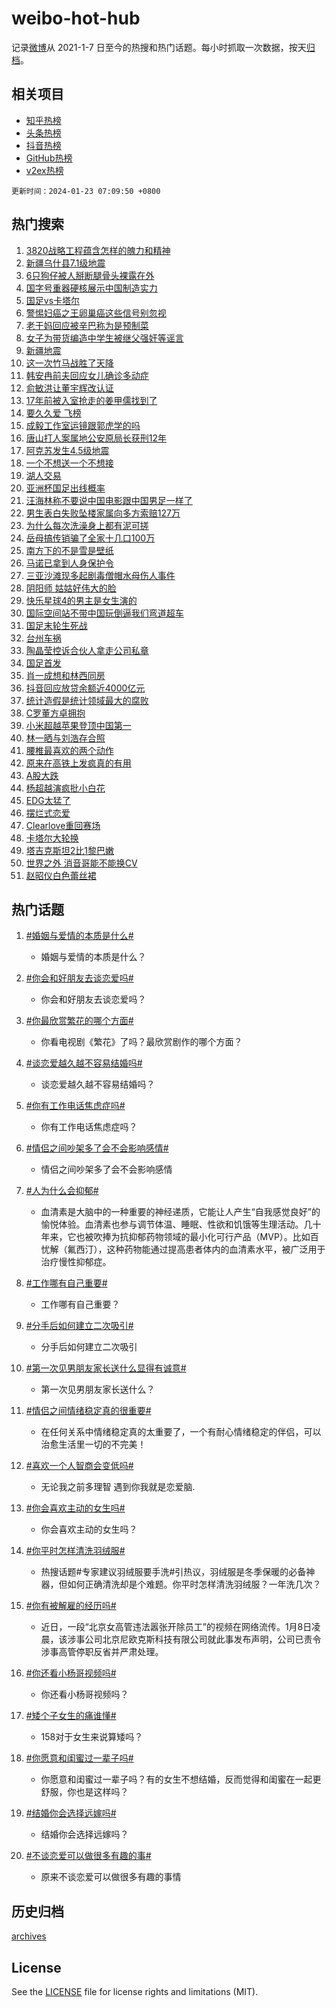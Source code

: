 # weibo-hot-hub

记录[微博](https://www.weibo.com)从 2021-1-7 日至今的热搜和热门话题。每小时抓取一次数据，按天[归档](archives)。

## 相关项目

- [知乎热榜](https://github.com/lonnyzhang423/zhihu-hot-hub)
- [头条热榜](https://github.com/lonnyzhang423/toutiao-hot-hub)
- [抖音热榜](https://github.com/lonnyzhang423/douyin-hot-hub)
- [GitHub热榜](https://github.com/lonnyzhang423/github-hot-hub)
- [v2ex热榜](https://github.com/lonnyzhang423/v2ex-hot-hub)


`更新时间：2024-01-23 07:09:50 +0800`

## 热门搜索

1. [3820战略工程蕴含怎样的魄力和精神](https://m.weibo.cn/search?containerid=100103type%3D1%26t%3D10%26q%3D%233820%E6%88%98%E7%95%A5%E5%B7%A5%E7%A8%8B%E8%95%B4%E5%90%AB%E6%80%8E%E6%A0%B7%E7%9A%84%E9%AD%84%E5%8A%9B%E5%92%8C%E7%B2%BE%E7%A5%9E%23&stream_entry_id=51&isnewpage=1&extparam=seat%3D1%26pos%3D0%26filter_type%3Drealtimehot%26dgr%3D0%26stream_entry_id%3D51%26q%3D%25233820%25E6%2588%2598%25E7%2595%25A5%25E5%25B7%25A5%25E7%25A8%258B%25E8%2595%25B4%25E5%2590%25AB%25E6%2580%258E%25E6%25A0%25B7%25E7%259A%2584%25E9%25AD%2584%25E5%258A%259B%25E5%2592%258C%25E7%25B2%25BE%25E7%25A5%259E%2523%26cate%3D10103%26c_type%3D51%26display_time%3D1705964989%26pre_seqid%3D17059649895720213888)
1. [新疆乌什县7.1级地震](https://m.weibo.cn/search?containerid=100103type%3D1%26t%3D10%26q%3D%23%E6%96%B0%E7%96%86%E4%B9%8C%E4%BB%80%E5%8E%BF7.1%E7%BA%A7%E5%9C%B0%E9%9C%87%23&stream_entry_id=31&isnewpage=1&extparam=seat%3D1%26c_type%3D31%26cate%3D5001%26lcate%3D5001%26pos%3D0%26filter_type%3Drealtimehot%26dgr%3D0%26q%3D%2523%25E6%2596%25B0%25E7%2596%2586%25E4%25B9%258C%25E4%25BB%2580%25E5%258E%25BF7.1%25E7%25BA%25A7%25E5%259C%25B0%25E9%259C%2587%2523%26band_rank%3D1%26realpos%3D1%26stream_entry_id%3D31%26flag%3D2%26display_time%3D1705964989%26pre_seqid%3D17059649895720213888)
1. [6只狗仔被人掰断腿骨头裸露在外](https://m.weibo.cn/search?containerid=100103type%3D1%26t%3D10%26q%3D%236%E5%8F%AA%E7%8B%97%E4%BB%94%E8%A2%AB%E4%BA%BA%E6%8E%B0%E6%96%AD%E8%85%BF%E9%AA%A8%E5%A4%B4%E8%A3%B8%E9%9C%B2%E5%9C%A8%E5%A4%96%23&stream_entry_id=31&isnewpage=1&extparam=seat%3D1%26c_type%3D31%26cate%3D5001%26lcate%3D5001%26pos%3D1%26filter_type%3Drealtimehot%26dgr%3D0%26q%3D%25236%25E5%258F%25AA%25E7%258B%2597%25E4%25BB%2594%25E8%25A2%25AB%25E4%25BA%25BA%25E6%258E%25B0%25E6%2596%25AD%25E8%2585%25BF%25E9%25AA%25A8%25E5%25A4%25B4%25E8%25A3%25B8%25E9%259C%25B2%25E5%259C%25A8%25E5%25A4%2596%2523%26band_rank%3D2%26realpos%3D2%26stream_entry_id%3D31%26flag%3D2%26display_time%3D1705964989%26pre_seqid%3D17059649895720213888)
1. [国字号重器硬核展示中国制造实力](https://m.weibo.cn/search?containerid=100103type%3D1%26t%3D10%26q%3D%23%E5%9B%BD%E5%AD%97%E5%8F%B7%E9%87%8D%E5%99%A8%E7%A1%AC%E6%A0%B8%E5%B1%95%E7%A4%BA%E4%B8%AD%E5%9B%BD%E5%88%B6%E9%80%A0%E5%AE%9E%E5%8A%9B%23&stream_entry_id=31&isnewpage=1&extparam=seat%3D1%26c_type%3D31%26cate%3D5001%26lcate%3D5001%26pos%3D2%26filter_type%3Drealtimehot%26dgr%3D0%26q%3D%2523%25E5%259B%25BD%25E5%25AD%2597%25E5%258F%25B7%25E9%2587%258D%25E5%2599%25A8%25E7%25A1%25AC%25E6%25A0%25B8%25E5%25B1%2595%25E7%25A4%25BA%25E4%25B8%25AD%25E5%259B%25BD%25E5%2588%25B6%25E9%2580%25A0%25E5%25AE%259E%25E5%258A%259B%2523%26band_rank%3D3%26realpos%3D3%26stream_entry_id%3D31%26flag%3D0%26display_time%3D1705964989%26pre_seqid%3D17059649895720213888)
1. [国足vs卡塔尔](https://m.weibo.cn/search?containerid=100103type%3D1%26t%3D10%26q%3D%23%E5%9B%BD%E8%B6%B3vs%E5%8D%A1%E5%A1%94%E5%B0%94%23&stream_entry_id=31&isnewpage=1&extparam=seat%3D1%26c_type%3D31%26cate%3D5001%26lcate%3D5001%26pos%3D3%26filter_type%3Drealtimehot%26dgr%3D0%26q%3D%2523%25E5%259B%25BD%25E8%25B6%25B3vs%25E5%258D%25A1%25E5%25A1%2594%25E5%25B0%2594%2523%26band_rank%3D4%26realpos%3D4%26stream_entry_id%3D31%26flag%3D2%26display_time%3D1705964989%26pre_seqid%3D17059649895720213888)
1. [警惕妇癌之王卵巢癌这些信号别忽视](https://m.weibo.cn/search?containerid=100103type%3D1%26t%3D10%26q%3D%23%E8%AD%A6%E6%83%95%E5%A6%87%E7%99%8C%E4%B9%8B%E7%8E%8B%E5%8D%B5%E5%B7%A2%E7%99%8C%E8%BF%99%E4%BA%9B%E4%BF%A1%E5%8F%B7%E5%88%AB%E5%BF%BD%E8%A7%86%23&stream_entry_id=31&isnewpage=1&extparam=seat%3D1%26c_type%3D31%26cate%3D5001%26lcate%3D5001%26pos%3D4%26filter_type%3Drealtimehot%26dgr%3D0%26q%3D%2523%25E8%25AD%25A6%25E6%2583%2595%25E5%25A6%2587%25E7%2599%258C%25E4%25B9%258B%25E7%258E%258B%25E5%258D%25B5%25E5%25B7%25A2%25E7%2599%258C%25E8%25BF%2599%25E4%25BA%259B%25E4%25BF%25A1%25E5%258F%25B7%25E5%2588%25AB%25E5%25BF%25BD%25E8%25A7%2586%2523%26band_rank%3D5%26realpos%3D5%26stream_entry_id%3D31%26flag%3D2%26display_time%3D1705964989%26pre_seqid%3D17059649895720213888)
1. [老干妈回应被辛巴称为是预制菜](https://m.weibo.cn/search?containerid=100103type%3D1%26t%3D10%26q%3D%23%E8%80%81%E5%B9%B2%E5%A6%88%E5%9B%9E%E5%BA%94%E8%A2%AB%E8%BE%9B%E5%B7%B4%E7%A7%B0%E4%B8%BA%E6%98%AF%E9%A2%84%E5%88%B6%E8%8F%9C%23&stream_entry_id=31&isnewpage=1&extparam=seat%3D1%26c_type%3D31%26cate%3D5001%26lcate%3D5001%26pos%3D5%26filter_type%3Drealtimehot%26dgr%3D0%26q%3D%2523%25E8%2580%2581%25E5%25B9%25B2%25E5%25A6%2588%25E5%259B%259E%25E5%25BA%2594%25E8%25A2%25AB%25E8%25BE%259B%25E5%25B7%25B4%25E7%25A7%25B0%25E4%25B8%25BA%25E6%2598%25AF%25E9%25A2%2584%25E5%2588%25B6%25E8%258F%259C%2523%26band_rank%3D6%26realpos%3D6%26stream_entry_id%3D31%26flag%3D2%26display_time%3D1705964989%26pre_seqid%3D17059649895720213888)
1. [女子为带货编造中学生被继父强奸等谣言](https://m.weibo.cn/search?containerid=100103type%3D1%26t%3D10%26q%3D%23%E5%A5%B3%E5%AD%90%E4%B8%BA%E5%B8%A6%E8%B4%A7%E7%BC%96%E9%80%A0%E4%B8%AD%E5%AD%A6%E7%94%9F%E8%A2%AB%E7%BB%A7%E7%88%B6%E5%BC%BA%E5%A5%B8%E7%AD%89%E8%B0%A3%E8%A8%80%23&stream_entry_id=31&isnewpage=1&extparam=seat%3D1%26c_type%3D31%26cate%3D5001%26lcate%3D5001%26pos%3D6%26filter_type%3Drealtimehot%26dgr%3D0%26q%3D%2523%25E5%25A5%25B3%25E5%25AD%2590%25E4%25B8%25BA%25E5%25B8%25A6%25E8%25B4%25A7%25E7%25BC%2596%25E9%2580%25A0%25E4%25B8%25AD%25E5%25AD%25A6%25E7%2594%259F%25E8%25A2%25AB%25E7%25BB%25A7%25E7%2588%25B6%25E5%25BC%25BA%25E5%25A5%25B8%25E7%25AD%2589%25E8%25B0%25A3%25E8%25A8%2580%2523%26band_rank%3D7%26realpos%3D7%26stream_entry_id%3D31%26flag%3D2%26display_time%3D1705964989%26pre_seqid%3D17059649895720213888)
1. [新疆地震](https://m.weibo.cn/search?containerid=100103type%3D1%26t%3D10%26q%3D%E6%96%B0%E7%96%86%E5%9C%B0%E9%9C%87&stream_entry_id=31&isnewpage=1&extparam=seat%3D1%26c_type%3D31%26cate%3D5001%26lcate%3D5001%26pos%3D7%26filter_type%3Drealtimehot%26dgr%3D0%26q%3D%25E6%2596%25B0%25E7%2596%2586%25E5%259C%25B0%25E9%259C%2587%26band_rank%3D8%26realpos%3D8%26stream_entry_id%3D31%26flag%3D16%26display_time%3D1705964989%26pre_seqid%3D17059649895720213888)
1. [这一次竹马战胜了天降](https://m.weibo.cn/search?containerid=100103type%3D1%26t%3D10%26q%3D%23%E8%BF%99%E4%B8%80%E6%AC%A1%E7%AB%B9%E9%A9%AC%E6%88%98%E8%83%9C%E4%BA%86%E5%A4%A9%E9%99%8D%23&stream_entry_id=31&isnewpage=1&extparam=seat%3D1%26c_type%3D31%26cate%3D5001%26lcate%3D5001%26pos%3D8%26filter_type%3Drealtimehot%26dgr%3D0%26q%3D%2523%25E8%25BF%2599%25E4%25B8%2580%25E6%25AC%25A1%25E7%25AB%25B9%25E9%25A9%25AC%25E6%2588%2598%25E8%2583%259C%25E4%25BA%2586%25E5%25A4%25A9%25E9%2599%258D%2523%26band_rank%3D9%26realpos%3D9%26stream_entry_id%3D31%26flag%3D2%26display_time%3D1705964989%26pre_seqid%3D17059649895720213888)
1. [韩安冉前夫回应女儿确诊多动症](https://m.weibo.cn/search?containerid=100103type%3D1%26t%3D10%26q%3D%23%E9%9F%A9%E5%AE%89%E5%86%89%E5%89%8D%E5%A4%AB%E5%9B%9E%E5%BA%94%E5%A5%B3%E5%84%BF%E7%A1%AE%E8%AF%8A%E5%A4%9A%E5%8A%A8%E7%97%87%23&stream_entry_id=31&isnewpage=1&extparam=seat%3D1%26c_type%3D31%26cate%3D5001%26lcate%3D5001%26pos%3D9%26filter_type%3Drealtimehot%26dgr%3D0%26q%3D%2523%25E9%259F%25A9%25E5%25AE%2589%25E5%2586%2589%25E5%2589%258D%25E5%25A4%25AB%25E5%259B%259E%25E5%25BA%2594%25E5%25A5%25B3%25E5%2584%25BF%25E7%25A1%25AE%25E8%25AF%258A%25E5%25A4%259A%25E5%258A%25A8%25E7%2597%2587%2523%26band_rank%3D10%26realpos%3D10%26stream_entry_id%3D31%26flag%3D0%26display_time%3D1705964989%26pre_seqid%3D17059649895720213888)
1. [俞敏洪让董宇辉改认证](https://m.weibo.cn/search?containerid=100103type%3D1%26t%3D10%26q%3D%23%E4%BF%9E%E6%95%8F%E6%B4%AA%E8%AE%A9%E8%91%A3%E5%AE%87%E8%BE%89%E6%94%B9%E8%AE%A4%E8%AF%81%23&stream_entry_id=31&isnewpage=1&extparam=seat%3D1%26c_type%3D31%26cate%3D5001%26lcate%3D5001%26pos%3D10%26filter_type%3Drealtimehot%26dgr%3D0%26q%3D%2523%25E4%25BF%259E%25E6%2595%258F%25E6%25B4%25AA%25E8%25AE%25A9%25E8%2591%25A3%25E5%25AE%2587%25E8%25BE%2589%25E6%2594%25B9%25E8%25AE%25A4%25E8%25AF%2581%2523%26band_rank%3D11%26realpos%3D11%26stream_entry_id%3D31%26flag%3D2%26display_time%3D1705964989%26pre_seqid%3D17059649895720213888)
1. [17年前被入室抢走的姜甲儒找到了](https://m.weibo.cn/search?containerid=100103type%3D1%26t%3D10%26q%3D%2317%E5%B9%B4%E5%89%8D%E8%A2%AB%E5%85%A5%E5%AE%A4%E6%8A%A2%E8%B5%B0%E7%9A%84%E5%A7%9C%E7%94%B2%E5%84%92%E6%89%BE%E5%88%B0%E4%BA%86%23&stream_entry_id=31&isnewpage=1&extparam=seat%3D1%26c_type%3D31%26cate%3D5001%26lcate%3D5001%26pos%3D11%26filter_type%3Drealtimehot%26dgr%3D0%26q%3D%252317%25E5%25B9%25B4%25E5%2589%258D%25E8%25A2%25AB%25E5%2585%25A5%25E5%25AE%25A4%25E6%258A%25A2%25E8%25B5%25B0%25E7%259A%2584%25E5%25A7%259C%25E7%2594%25B2%25E5%2584%2592%25E6%2589%25BE%25E5%2588%25B0%25E4%25BA%2586%2523%26band_rank%3D12%26realpos%3D12%26stream_entry_id%3D31%26flag%3D2%26display_time%3D1705964989%26pre_seqid%3D17059649895720213888)
1. [要久久爱 飞榜](https://m.weibo.cn/search?containerid=100103type%3D1%26t%3D10%26q%3D%E8%A6%81%E4%B9%85%E4%B9%85%E7%88%B1+%E9%A3%9E%E6%A6%9C&stream_entry_id=31&isnewpage=1&extparam=seat%3D1%26c_type%3D31%26cate%3D5001%26lcate%3D5001%26pos%3D12%26filter_type%3Drealtimehot%26dgr%3D0%26q%3D%25E8%25A6%2581%25E4%25B9%2585%25E4%25B9%2585%25E7%2588%25B1%2520%25E9%25A3%259E%25E6%25A6%259C%26band_rank%3D13%26realpos%3D13%26stream_entry_id%3D31%26flag%3D0%26display_time%3D1705964989%26pre_seqid%3D17059649895720213888)
1. [成毅工作室运镜跟郭虎学的吗](https://m.weibo.cn/search?containerid=100103type%3D1%26t%3D10%26q%3D%23%E6%88%90%E6%AF%85%E5%B7%A5%E4%BD%9C%E5%AE%A4%E8%BF%90%E9%95%9C%E8%B7%9F%E9%83%AD%E8%99%8E%E5%AD%A6%E7%9A%84%E5%90%97%23&stream_entry_id=31&isnewpage=1&extparam=seat%3D1%26c_type%3D31%26cate%3D5001%26lcate%3D5001%26pos%3D13%26filter_type%3Drealtimehot%26dgr%3D0%26q%3D%2523%25E6%2588%2590%25E6%25AF%2585%25E5%25B7%25A5%25E4%25BD%259C%25E5%25AE%25A4%25E8%25BF%2590%25E9%2595%259C%25E8%25B7%259F%25E9%2583%25AD%25E8%2599%258E%25E5%25AD%25A6%25E7%259A%2584%25E5%2590%2597%2523%26band_rank%3D14%26realpos%3D14%26stream_entry_id%3D31%26flag%3D1%26display_time%3D1705964989%26pre_seqid%3D17059649895720213888)
1. [唐山打人案属地公安原局长获刑12年](https://m.weibo.cn/search?containerid=100103type%3D1%26t%3D10%26q%3D%23%E5%94%90%E5%B1%B1%E6%89%93%E4%BA%BA%E6%A1%88%E5%B1%9E%E5%9C%B0%E5%85%AC%E5%AE%89%E5%8E%9F%E5%B1%80%E9%95%BF%E8%8E%B7%E5%88%9112%E5%B9%B4%23&stream_entry_id=31&isnewpage=1&extparam=seat%3D1%26c_type%3D31%26cate%3D5001%26lcate%3D5001%26pos%3D14%26filter_type%3Drealtimehot%26dgr%3D0%26q%3D%2523%25E5%2594%2590%25E5%25B1%25B1%25E6%2589%2593%25E4%25BA%25BA%25E6%25A1%2588%25E5%25B1%259E%25E5%259C%25B0%25E5%2585%25AC%25E5%25AE%2589%25E5%258E%259F%25E5%25B1%2580%25E9%2595%25BF%25E8%258E%25B7%25E5%2588%259112%25E5%25B9%25B4%2523%26band_rank%3D15%26realpos%3D15%26stream_entry_id%3D31%26flag%3D0%26display_time%3D1705964989%26pre_seqid%3D17059649895720213888)
1. [阿克苏发生4.5级地震](https://m.weibo.cn/search?containerid=100103type%3D1%26t%3D10%26q%3D%E9%98%BF%E5%85%8B%E8%8B%8F%E5%8F%91%E7%94%9F4.5%E7%BA%A7%E5%9C%B0%E9%9C%87&stream_entry_id=31&isnewpage=1&extparam=seat%3D1%26c_type%3D31%26cate%3D5001%26lcate%3D5001%26pos%3D15%26filter_type%3Drealtimehot%26dgr%3D0%26q%3D%25E9%2598%25BF%25E5%2585%258B%25E8%258B%258F%25E5%258F%2591%25E7%2594%259F4.5%25E7%25BA%25A7%25E5%259C%25B0%25E9%259C%2587%26band_rank%3D16%26realpos%3D16%26stream_entry_id%3D31%26flag%3D0%26display_time%3D1705964989%26pre_seqid%3D17059649895720213888)
1. [一个不想送一个不想接](https://m.weibo.cn/search?containerid=100103type%3D1%26t%3D10%26q%3D%23%E4%B8%80%E4%B8%AA%E4%B8%8D%E6%83%B3%E9%80%81%E4%B8%80%E4%B8%AA%E4%B8%8D%E6%83%B3%E6%8E%A5%23&stream_entry_id=31&isnewpage=1&extparam=seat%3D1%26c_type%3D31%26cate%3D5001%26lcate%3D5001%26pos%3D16%26filter_type%3Drealtimehot%26dgr%3D0%26q%3D%2523%25E4%25B8%2580%25E4%25B8%25AA%25E4%25B8%258D%25E6%2583%25B3%25E9%2580%2581%25E4%25B8%2580%25E4%25B8%25AA%25E4%25B8%258D%25E6%2583%25B3%25E6%258E%25A5%2523%26band_rank%3D17%26realpos%3D17%26stream_entry_id%3D31%26flag%3D0%26display_time%3D1705964989%26pre_seqid%3D17059649895720213888)
1. [湖人交易](https://m.weibo.cn/search?containerid=100103type%3D1%26t%3D10%26q%3D%E6%B9%96%E4%BA%BA%E4%BA%A4%E6%98%93&stream_entry_id=31&isnewpage=1&extparam=seat%3D1%26c_type%3D31%26cate%3D5001%26lcate%3D5001%26pos%3D17%26filter_type%3Drealtimehot%26dgr%3D0%26q%3D%25E6%25B9%2596%25E4%25BA%25BA%25E4%25BA%25A4%25E6%2598%2593%26band_rank%3D18%26realpos%3D18%26stream_entry_id%3D31%26flag%3D0%26display_time%3D1705964989%26pre_seqid%3D17059649895720213888)
1. [亚洲杯国足出线概率](https://m.weibo.cn/search?containerid=100103type%3D1%26t%3D10%26q%3D%23%E4%BA%9A%E6%B4%B2%E6%9D%AF%E5%9B%BD%E8%B6%B3%E5%87%BA%E7%BA%BF%E6%A6%82%E7%8E%87%23&stream_entry_id=31&isnewpage=1&extparam=seat%3D1%26c_type%3D31%26cate%3D5001%26lcate%3D5001%26pos%3D18%26filter_type%3Drealtimehot%26dgr%3D0%26q%3D%2523%25E4%25BA%259A%25E6%25B4%25B2%25E6%259D%25AF%25E5%259B%25BD%25E8%25B6%25B3%25E5%2587%25BA%25E7%25BA%25BF%25E6%25A6%2582%25E7%258E%2587%2523%26band_rank%3D19%26realpos%3D19%26stream_entry_id%3D31%26flag%3D0%26display_time%3D1705964989%26pre_seqid%3D17059649895720213888)
1. [汪海林称不要说中国电影跟中国男足一样了](https://m.weibo.cn/search?containerid=100103type%3D1%26t%3D10%26q%3D%23%E6%B1%AA%E6%B5%B7%E6%9E%97%E7%A7%B0%E4%B8%8D%E8%A6%81%E8%AF%B4%E4%B8%AD%E5%9B%BD%E7%94%B5%E5%BD%B1%E8%B7%9F%E4%B8%AD%E5%9B%BD%E7%94%B7%E8%B6%B3%E4%B8%80%E6%A0%B7%E4%BA%86%23&stream_entry_id=31&isnewpage=1&extparam=seat%3D1%26c_type%3D31%26cate%3D5001%26lcate%3D5001%26pos%3D19%26filter_type%3Drealtimehot%26dgr%3D0%26q%3D%2523%25E6%25B1%25AA%25E6%25B5%25B7%25E6%259E%2597%25E7%25A7%25B0%25E4%25B8%258D%25E8%25A6%2581%25E8%25AF%25B4%25E4%25B8%25AD%25E5%259B%25BD%25E7%2594%25B5%25E5%25BD%25B1%25E8%25B7%259F%25E4%25B8%25AD%25E5%259B%25BD%25E7%2594%25B7%25E8%25B6%25B3%25E4%25B8%2580%25E6%25A0%25B7%25E4%25BA%2586%2523%26band_rank%3D20%26realpos%3D20%26stream_entry_id%3D31%26flag%3D0%26display_time%3D1705964989%26pre_seqid%3D17059649895720213888)
1. [男生表白失败坠楼家属向多方索赔127万](https://m.weibo.cn/search?containerid=100103type%3D1%26t%3D10%26q%3D%23%E7%94%B7%E7%94%9F%E8%A1%A8%E7%99%BD%E5%A4%B1%E8%B4%A5%E5%9D%A0%E6%A5%BC%E5%AE%B6%E5%B1%9E%E5%90%91%E5%A4%9A%E6%96%B9%E7%B4%A2%E8%B5%94127%E4%B8%87%23&stream_entry_id=31&isnewpage=1&extparam=seat%3D1%26c_type%3D31%26cate%3D5001%26lcate%3D5001%26pos%3D20%26filter_type%3Drealtimehot%26dgr%3D0%26q%3D%2523%25E7%2594%25B7%25E7%2594%259F%25E8%25A1%25A8%25E7%2599%25BD%25E5%25A4%25B1%25E8%25B4%25A5%25E5%259D%25A0%25E6%25A5%25BC%25E5%25AE%25B6%25E5%25B1%259E%25E5%2590%2591%25E5%25A4%259A%25E6%2596%25B9%25E7%25B4%25A2%25E8%25B5%2594127%25E4%25B8%2587%2523%26band_rank%3D21%26realpos%3D21%26stream_entry_id%3D31%26flag%3D2%26display_time%3D1705964989%26pre_seqid%3D17059649895720213888)
1. [为什么每次洗澡身上都有泥可搓](https://m.weibo.cn/search?containerid=100103type%3D1%26t%3D10%26q%3D%23%E4%B8%BA%E4%BB%80%E4%B9%88%E6%AF%8F%E6%AC%A1%E6%B4%97%E6%BE%A1%E8%BA%AB%E4%B8%8A%E9%83%BD%E6%9C%89%E6%B3%A5%E5%8F%AF%E6%90%93%23&stream_entry_id=31&isnewpage=1&extparam=seat%3D1%26c_type%3D31%26cate%3D5001%26lcate%3D5001%26pos%3D21%26filter_type%3Drealtimehot%26dgr%3D0%26q%3D%2523%25E4%25B8%25BA%25E4%25BB%2580%25E4%25B9%2588%25E6%25AF%258F%25E6%25AC%25A1%25E6%25B4%2597%25E6%25BE%25A1%25E8%25BA%25AB%25E4%25B8%258A%25E9%2583%25BD%25E6%259C%2589%25E6%25B3%25A5%25E5%258F%25AF%25E6%2590%2593%2523%26band_rank%3D22%26realpos%3D22%26stream_entry_id%3D31%26flag%3D0%26display_time%3D1705964989%26pre_seqid%3D17059649895720213888)
1. [岳母搞传销骗了全家十几口100万](https://m.weibo.cn/search?containerid=100103type%3D1%26t%3D10%26q%3D%23%E5%B2%B3%E6%AF%8D%E6%90%9E%E4%BC%A0%E9%94%80%E9%AA%97%E4%BA%86%E5%85%A8%E5%AE%B6%E5%8D%81%E5%87%A0%E5%8F%A3100%E4%B8%87%23&stream_entry_id=31&isnewpage=1&extparam=seat%3D1%26c_type%3D31%26cate%3D5001%26lcate%3D5001%26pos%3D22%26filter_type%3Drealtimehot%26dgr%3D0%26q%3D%2523%25E5%25B2%25B3%25E6%25AF%258D%25E6%2590%259E%25E4%25BC%25A0%25E9%2594%2580%25E9%25AA%2597%25E4%25BA%2586%25E5%2585%25A8%25E5%25AE%25B6%25E5%258D%2581%25E5%2587%25A0%25E5%258F%25A3100%25E4%25B8%2587%2523%26band_rank%3D23%26realpos%3D23%26stream_entry_id%3D31%26flag%3D0%26display_time%3D1705964989%26pre_seqid%3D17059649895720213888)
1. [南方下的不是雪是壁纸](https://m.weibo.cn/search?containerid=100103type%3D1%26t%3D10%26q%3D%23%E5%8D%97%E6%96%B9%E4%B8%8B%E7%9A%84%E4%B8%8D%E6%98%AF%E9%9B%AA%E6%98%AF%E5%A3%81%E7%BA%B8%23&stream_entry_id=31&isnewpage=1&extparam=seat%3D1%26c_type%3D31%26cate%3D5001%26lcate%3D5001%26pos%3D23%26filter_type%3Drealtimehot%26dgr%3D0%26q%3D%2523%25E5%258D%2597%25E6%2596%25B9%25E4%25B8%258B%25E7%259A%2584%25E4%25B8%258D%25E6%2598%25AF%25E9%259B%25AA%25E6%2598%25AF%25E5%25A3%2581%25E7%25BA%25B8%2523%26band_rank%3D24%26realpos%3D24%26stream_entry_id%3D31%26flag%3D0%26display_time%3D1705964989%26pre_seqid%3D17059649895720213888)
1. [马诺已拿到人身保护令](https://m.weibo.cn/search?containerid=100103type%3D1%26t%3D10%26q%3D%23%E9%A9%AC%E8%AF%BA%E5%B7%B2%E6%8B%BF%E5%88%B0%E4%BA%BA%E8%BA%AB%E4%BF%9D%E6%8A%A4%E4%BB%A4%23&stream_entry_id=31&isnewpage=1&extparam=seat%3D1%26c_type%3D31%26cate%3D5001%26lcate%3D5001%26pos%3D24%26filter_type%3Drealtimehot%26dgr%3D0%26q%3D%2523%25E9%25A9%25AC%25E8%25AF%25BA%25E5%25B7%25B2%25E6%258B%25BF%25E5%2588%25B0%25E4%25BA%25BA%25E8%25BA%25AB%25E4%25BF%259D%25E6%258A%25A4%25E4%25BB%25A4%2523%26band_rank%3D25%26realpos%3D25%26stream_entry_id%3D31%26flag%3D1%26display_time%3D1705964989%26pre_seqid%3D17059649895720213888)
1. [三亚沙滩现多起剧毒僧帽水母伤人事件](https://m.weibo.cn/search?containerid=100103type%3D1%26t%3D10%26q%3D%23%E4%B8%89%E4%BA%9A%E6%B2%99%E6%BB%A9%E7%8E%B0%E5%A4%9A%E8%B5%B7%E5%89%A7%E6%AF%92%E5%83%A7%E5%B8%BD%E6%B0%B4%E6%AF%8D%E4%BC%A4%E4%BA%BA%E4%BA%8B%E4%BB%B6%23&stream_entry_id=31&isnewpage=1&extparam=seat%3D1%26c_type%3D31%26cate%3D5001%26lcate%3D5001%26pos%3D25%26filter_type%3Drealtimehot%26dgr%3D0%26q%3D%2523%25E4%25B8%2589%25E4%25BA%259A%25E6%25B2%2599%25E6%25BB%25A9%25E7%258E%25B0%25E5%25A4%259A%25E8%25B5%25B7%25E5%2589%25A7%25E6%25AF%2592%25E5%2583%25A7%25E5%25B8%25BD%25E6%25B0%25B4%25E6%25AF%258D%25E4%25BC%25A4%25E4%25BA%25BA%25E4%25BA%258B%25E4%25BB%25B6%2523%26band_rank%3D26%26realpos%3D26%26stream_entry_id%3D31%26flag%3D0%26display_time%3D1705964989%26pre_seqid%3D17059649895720213888)
1. [阴阳师 姑姑好伟大的脸](https://m.weibo.cn/search?containerid=100103type%3D1%26t%3D10%26q%3D%E9%98%B4%E9%98%B3%E5%B8%88+%E5%A7%91%E5%A7%91%E5%A5%BD%E4%BC%9F%E5%A4%A7%E7%9A%84%E8%84%B8&stream_entry_id=31&isnewpage=1&extparam=seat%3D1%26c_type%3D31%26cate%3D5001%26lcate%3D5001%26pos%3D26%26filter_type%3Drealtimehot%26dgr%3D0%26q%3D%25E9%2598%25B4%25E9%2598%25B3%25E5%25B8%2588%2520%25E5%25A7%2591%25E5%25A7%2591%25E5%25A5%25BD%25E4%25BC%259F%25E5%25A4%25A7%25E7%259A%2584%25E8%2584%25B8%26band_rank%3D27%26realpos%3D27%26stream_entry_id%3D31%26flag%3D0%26display_time%3D1705964989%26pre_seqid%3D17059649895720213888)
1. [快乐星球4的男主是女生演的](https://m.weibo.cn/search?containerid=100103type%3D1%26t%3D10%26q%3D%E5%BF%AB%E4%B9%90%E6%98%9F%E7%90%834%E7%9A%84%E7%94%B7%E4%B8%BB%E6%98%AF%E5%A5%B3%E7%94%9F%E6%BC%94%E7%9A%84&stream_entry_id=31&isnewpage=1&extparam=seat%3D1%26c_type%3D31%26cate%3D5001%26lcate%3D5001%26pos%3D27%26filter_type%3Drealtimehot%26dgr%3D0%26q%3D%25E5%25BF%25AB%25E4%25B9%2590%25E6%2598%259F%25E7%2590%25834%25E7%259A%2584%25E7%2594%25B7%25E4%25B8%25BB%25E6%2598%25AF%25E5%25A5%25B3%25E7%2594%259F%25E6%25BC%2594%25E7%259A%2584%26band_rank%3D28%26realpos%3D28%26stream_entry_id%3D31%26flag%3D0%26display_time%3D1705964989%26pre_seqid%3D17059649895720213888)
1. [国际空间站不带中国玩倒逼我们弯道超车](https://m.weibo.cn/search?containerid=100103type%3D1%26t%3D10%26q%3D%23%E5%9B%BD%E9%99%85%E7%A9%BA%E9%97%B4%E7%AB%99%E4%B8%8D%E5%B8%A6%E4%B8%AD%E5%9B%BD%E7%8E%A9%E5%80%92%E9%80%BC%E6%88%91%E4%BB%AC%E5%BC%AF%E9%81%93%E8%B6%85%E8%BD%A6%23&stream_entry_id=31&isnewpage=1&extparam=seat%3D1%26c_type%3D31%26cate%3D5001%26lcate%3D5001%26pos%3D28%26filter_type%3Drealtimehot%26dgr%3D0%26q%3D%2523%25E5%259B%25BD%25E9%2599%2585%25E7%25A9%25BA%25E9%2597%25B4%25E7%25AB%2599%25E4%25B8%258D%25E5%25B8%25A6%25E4%25B8%25AD%25E5%259B%25BD%25E7%258E%25A9%25E5%2580%2592%25E9%2580%25BC%25E6%2588%2591%25E4%25BB%25AC%25E5%25BC%25AF%25E9%2581%2593%25E8%25B6%2585%25E8%25BD%25A6%2523%26band_rank%3D29%26realpos%3D29%26stream_entry_id%3D31%26flag%3D0%26display_time%3D1705964989%26pre_seqid%3D17059649895720213888)
1. [国足末轮生死战](https://m.weibo.cn/search?containerid=100103type%3D1%26t%3D10%26q%3D%E5%9B%BD%E8%B6%B3%E6%9C%AB%E8%BD%AE%E7%94%9F%E6%AD%BB%E6%88%98&stream_entry_id=31&isnewpage=1&extparam=seat%3D1%26c_type%3D31%26cate%3D5001%26lcate%3D5001%26pos%3D29%26filter_type%3Drealtimehot%26dgr%3D0%26q%3D%25E5%259B%25BD%25E8%25B6%25B3%25E6%259C%25AB%25E8%25BD%25AE%25E7%2594%259F%25E6%25AD%25BB%25E6%2588%2598%26band_rank%3D30%26realpos%3D30%26stream_entry_id%3D31%26flag%3D0%26display_time%3D1705964989%26pre_seqid%3D17059649895720213888)
1. [台州车祸](https://m.weibo.cn/search?containerid=100103type%3D1%26t%3D10%26q%3D%E5%8F%B0%E5%B7%9E%E8%BD%A6%E7%A5%B8&stream_entry_id=31&isnewpage=1&extparam=seat%3D1%26c_type%3D31%26cate%3D5001%26lcate%3D5001%26pos%3D30%26filter_type%3Drealtimehot%26dgr%3D0%26q%3D%25E5%258F%25B0%25E5%25B7%259E%25E8%25BD%25A6%25E7%25A5%25B8%26band_rank%3D31%26realpos%3D31%26stream_entry_id%3D31%26flag%3D0%26display_time%3D1705964989%26pre_seqid%3D17059649895720213888)
1. [陶晶莹控诉合伙人拿走公司私章](https://m.weibo.cn/search?containerid=100103type%3D1%26t%3D10%26q%3D%23%E9%99%B6%E6%99%B6%E8%8E%B9%E6%8E%A7%E8%AF%89%E5%90%88%E4%BC%99%E4%BA%BA%E6%8B%BF%E8%B5%B0%E5%85%AC%E5%8F%B8%E7%A7%81%E7%AB%A0%23&stream_entry_id=31&isnewpage=1&extparam=seat%3D1%26c_type%3D31%26cate%3D5001%26lcate%3D5001%26pos%3D31%26filter_type%3Drealtimehot%26dgr%3D0%26q%3D%2523%25E9%2599%25B6%25E6%2599%25B6%25E8%258E%25B9%25E6%258E%25A7%25E8%25AF%2589%25E5%2590%2588%25E4%25BC%2599%25E4%25BA%25BA%25E6%258B%25BF%25E8%25B5%25B0%25E5%2585%25AC%25E5%258F%25B8%25E7%25A7%2581%25E7%25AB%25A0%2523%26band_rank%3D32%26realpos%3D32%26stream_entry_id%3D31%26flag%3D0%26display_time%3D1705964989%26pre_seqid%3D17059649895720213888)
1. [国足首发](https://m.weibo.cn/search?containerid=100103type%3D1%26t%3D10%26q%3D%E5%9B%BD%E8%B6%B3%E9%A6%96%E5%8F%91&stream_entry_id=31&isnewpage=1&extparam=seat%3D1%26c_type%3D31%26cate%3D5001%26lcate%3D5001%26pos%3D32%26filter_type%3Drealtimehot%26dgr%3D0%26q%3D%25E5%259B%25BD%25E8%25B6%25B3%25E9%25A6%2596%25E5%258F%2591%26band_rank%3D33%26realpos%3D33%26stream_entry_id%3D31%26flag%3D0%26display_time%3D1705964989%26pre_seqid%3D17059649895720213888)
1. [肖一成想和林西同房](https://m.weibo.cn/search?containerid=100103type%3D1%26t%3D10%26q%3D%23%E8%82%96%E4%B8%80%E6%88%90%E6%83%B3%E5%92%8C%E6%9E%97%E8%A5%BF%E5%90%8C%E6%88%BF%23&stream_entry_id=31&isnewpage=1&extparam=seat%3D1%26c_type%3D31%26cate%3D5001%26lcate%3D5001%26pos%3D33%26filter_type%3Drealtimehot%26dgr%3D0%26q%3D%2523%25E8%2582%2596%25E4%25B8%2580%25E6%2588%2590%25E6%2583%25B3%25E5%2592%258C%25E6%259E%2597%25E8%25A5%25BF%25E5%2590%258C%25E6%2588%25BF%2523%26band_rank%3D34%26realpos%3D34%26stream_entry_id%3D31%26flag%3D1%26display_time%3D1705964989%26pre_seqid%3D17059649895720213888)
1. [抖音回应放贷余额近4000亿元](https://m.weibo.cn/search?containerid=100103type%3D1%26t%3D10%26q%3D%23%E6%8A%96%E9%9F%B3%E5%9B%9E%E5%BA%94%E6%94%BE%E8%B4%B7%E4%BD%99%E9%A2%9D%E8%BF%914000%E4%BA%BF%E5%85%83%23&stream_entry_id=31&isnewpage=1&extparam=seat%3D1%26c_type%3D31%26cate%3D5001%26lcate%3D5001%26pos%3D34%26filter_type%3Drealtimehot%26dgr%3D0%26q%3D%2523%25E6%258A%2596%25E9%259F%25B3%25E5%259B%259E%25E5%25BA%2594%25E6%2594%25BE%25E8%25B4%25B7%25E4%25BD%2599%25E9%25A2%259D%25E8%25BF%25914000%25E4%25BA%25BF%25E5%2585%2583%2523%26band_rank%3D35%26realpos%3D35%26stream_entry_id%3D31%26flag%3D0%26display_time%3D1705964989%26pre_seqid%3D17059649895720213888)
1. [统计造假是统计领域最大的腐败](https://m.weibo.cn/search?containerid=100103type%3D1%26t%3D10%26q%3D%23%E7%BB%9F%E8%AE%A1%E9%80%A0%E5%81%87%E6%98%AF%E7%BB%9F%E8%AE%A1%E9%A2%86%E5%9F%9F%E6%9C%80%E5%A4%A7%E7%9A%84%E8%85%90%E8%B4%A5%23&stream_entry_id=31&isnewpage=1&extparam=seat%3D1%26c_type%3D31%26cate%3D5001%26lcate%3D5001%26pos%3D35%26filter_type%3Drealtimehot%26dgr%3D0%26q%3D%2523%25E7%25BB%259F%25E8%25AE%25A1%25E9%2580%25A0%25E5%2581%2587%25E6%2598%25AF%25E7%25BB%259F%25E8%25AE%25A1%25E9%25A2%2586%25E5%259F%259F%25E6%259C%2580%25E5%25A4%25A7%25E7%259A%2584%25E8%2585%2590%25E8%25B4%25A5%2523%26band_rank%3D36%26realpos%3D36%26stream_entry_id%3D31%26flag%3D0%26display_time%3D1705964989%26pre_seqid%3D17059649895720213888)
1. [C罗董方卓拥抱](https://m.weibo.cn/search?containerid=100103type%3D1%26t%3D10%26q%3D%23C%E7%BD%97%E8%91%A3%E6%96%B9%E5%8D%93%E6%8B%A5%E6%8A%B1%23&stream_entry_id=31&isnewpage=1&extparam=seat%3D1%26c_type%3D31%26cate%3D5001%26lcate%3D5001%26pos%3D36%26filter_type%3Drealtimehot%26dgr%3D0%26q%3D%2523C%25E7%25BD%2597%25E8%2591%25A3%25E6%2596%25B9%25E5%258D%2593%25E6%258B%25A5%25E6%258A%25B1%2523%26band_rank%3D37%26realpos%3D37%26stream_entry_id%3D31%26flag%3D0%26display_time%3D1705964989%26pre_seqid%3D17059649895720213888)
1. [小米超越苹果登顶中国第一](https://m.weibo.cn/search?containerid=100103type%3D1%26t%3D10%26q%3D%23%E5%B0%8F%E7%B1%B3%E8%B6%85%E8%B6%8A%E8%8B%B9%E6%9E%9C%E7%99%BB%E9%A1%B6%E4%B8%AD%E5%9B%BD%E7%AC%AC%E4%B8%80%23&stream_entry_id=31&isnewpage=1&extparam=seat%3D1%26c_type%3D31%26cate%3D5001%26lcate%3D5001%26pos%3D37%26filter_type%3Drealtimehot%26dgr%3D0%26q%3D%2523%25E5%25B0%258F%25E7%25B1%25B3%25E8%25B6%2585%25E8%25B6%258A%25E8%258B%25B9%25E6%259E%259C%25E7%2599%25BB%25E9%25A1%25B6%25E4%25B8%25AD%25E5%259B%25BD%25E7%25AC%25AC%25E4%25B8%2580%2523%26band_rank%3D38%26realpos%3D38%26stream_entry_id%3D31%26flag%3D0%26display_time%3D1705964989%26pre_seqid%3D17059649895720213888)
1. [林一晒与刘浩存合照](https://m.weibo.cn/search?containerid=100103type%3D1%26t%3D10%26q%3D%23%E6%9E%97%E4%B8%80%E6%99%92%E4%B8%8E%E5%88%98%E6%B5%A9%E5%AD%98%E5%90%88%E7%85%A7%23&stream_entry_id=31&isnewpage=1&extparam=seat%3D1%26c_type%3D31%26cate%3D5001%26lcate%3D5001%26pos%3D38%26filter_type%3Drealtimehot%26dgr%3D0%26q%3D%2523%25E6%259E%2597%25E4%25B8%2580%25E6%2599%2592%25E4%25B8%258E%25E5%2588%2598%25E6%25B5%25A9%25E5%25AD%2598%25E5%2590%2588%25E7%2585%25A7%2523%26band_rank%3D39%26realpos%3D39%26stream_entry_id%3D31%26flag%3D0%26display_time%3D1705964989%26pre_seqid%3D17059649895720213888)
1. [腰椎最喜欢的两个动作](https://m.weibo.cn/search?containerid=100103type%3D1%26t%3D10%26q%3D%E8%85%B0%E6%A4%8E%E6%9C%80%E5%96%9C%E6%AC%A2%E7%9A%84%E4%B8%A4%E4%B8%AA%E5%8A%A8%E4%BD%9C&stream_entry_id=31&isnewpage=1&extparam=seat%3D1%26c_type%3D31%26cate%3D5001%26lcate%3D5001%26pos%3D39%26filter_type%3Drealtimehot%26dgr%3D0%26q%3D%25E8%2585%25B0%25E6%25A4%258E%25E6%259C%2580%25E5%2596%259C%25E6%25AC%25A2%25E7%259A%2584%25E4%25B8%25A4%25E4%25B8%25AA%25E5%258A%25A8%25E4%25BD%259C%26band_rank%3D40%26realpos%3D40%26stream_entry_id%3D31%26flag%3D0%26display_time%3D1705964989%26pre_seqid%3D17059649895720213888)
1. [原来在高铁上发疯真的有用](https://m.weibo.cn/search?containerid=100103type%3D1%26t%3D10%26q%3D%E5%8E%9F%E6%9D%A5%E5%9C%A8%E9%AB%98%E9%93%81%E4%B8%8A%E5%8F%91%E7%96%AF%E7%9C%9F%E7%9A%84%E6%9C%89%E7%94%A8&stream_entry_id=31&isnewpage=1&extparam=seat%3D1%26c_type%3D31%26cate%3D5001%26lcate%3D5001%26pos%3D40%26filter_type%3Drealtimehot%26dgr%3D0%26q%3D%25E5%258E%259F%25E6%259D%25A5%25E5%259C%25A8%25E9%25AB%2598%25E9%2593%2581%25E4%25B8%258A%25E5%258F%2591%25E7%2596%25AF%25E7%259C%259F%25E7%259A%2584%25E6%259C%2589%25E7%2594%25A8%26band_rank%3D41%26realpos%3D41%26stream_entry_id%3D31%26flag%3D0%26display_time%3D1705964989%26pre_seqid%3D17059649895720213888)
1. [A股大跌](https://m.weibo.cn/search?containerid=100103type%3D1%26t%3D10%26q%3D%23A%E8%82%A1%E5%A4%A7%E8%B7%8C%23&stream_entry_id=31&isnewpage=1&extparam=seat%3D1%26c_type%3D31%26cate%3D5001%26lcate%3D5001%26pos%3D41%26filter_type%3Drealtimehot%26dgr%3D0%26q%3D%2523A%25E8%2582%25A1%25E5%25A4%25A7%25E8%25B7%258C%2523%26band_rank%3D42%26realpos%3D42%26stream_entry_id%3D31%26flag%3D0%26display_time%3D1705964989%26pre_seqid%3D17059649895720213888)
1. [杨超越演疯批小白花](https://m.weibo.cn/search?containerid=100103type%3D1%26t%3D10%26q%3D%E6%9D%A8%E8%B6%85%E8%B6%8A%E6%BC%94%E7%96%AF%E6%89%B9%E5%B0%8F%E7%99%BD%E8%8A%B1&stream_entry_id=31&isnewpage=1&extparam=seat%3D1%26c_type%3D31%26cate%3D5001%26lcate%3D5001%26pos%3D42%26filter_type%3Drealtimehot%26dgr%3D0%26q%3D%25E6%259D%25A8%25E8%25B6%2585%25E8%25B6%258A%25E6%25BC%2594%25E7%2596%25AF%25E6%2589%25B9%25E5%25B0%258F%25E7%2599%25BD%25E8%258A%25B1%26band_rank%3D43%26realpos%3D43%26stream_entry_id%3D31%26flag%3D0%26display_time%3D1705964989%26pre_seqid%3D17059649895720213888)
1. [EDG太猛了](https://m.weibo.cn/search?containerid=100103type%3D1%26t%3D10%26q%3D%23EDG%E5%A4%AA%E7%8C%9B%E4%BA%86%23&stream_entry_id=31&isnewpage=1&extparam=seat%3D1%26c_type%3D31%26cate%3D5001%26lcate%3D5001%26pos%3D43%26filter_type%3Drealtimehot%26dgr%3D0%26q%3D%2523EDG%25E5%25A4%25AA%25E7%258C%259B%25E4%25BA%2586%2523%26band_rank%3D44%26realpos%3D44%26stream_entry_id%3D31%26flag%3D0%26display_time%3D1705964989%26pre_seqid%3D17059649895720213888)
1. [摆烂式恋爱](https://m.weibo.cn/search?containerid=100103type%3D1%26t%3D10%26q%3D%23%E6%91%86%E7%83%82%E5%BC%8F%E6%81%8B%E7%88%B1%23&stream_entry_id=31&isnewpage=1&extparam=seat%3D1%26c_type%3D31%26cate%3D5001%26lcate%3D5001%26pos%3D44%26filter_type%3Drealtimehot%26dgr%3D0%26q%3D%2523%25E6%2591%2586%25E7%2583%2582%25E5%25BC%258F%25E6%2581%258B%25E7%2588%25B1%2523%26band_rank%3D45%26realpos%3D45%26stream_entry_id%3D31%26flag%3D0%26display_time%3D1705964989%26pre_seqid%3D17059649895720213888)
1. [Clearlove重回赛场](https://m.weibo.cn/search?containerid=100103type%3D1%26t%3D10%26q%3D%23Clearlove%E9%87%8D%E5%9B%9E%E8%B5%9B%E5%9C%BA%23&stream_entry_id=31&isnewpage=1&extparam=seat%3D1%26c_type%3D31%26cate%3D5001%26lcate%3D5001%26pos%3D45%26filter_type%3Drealtimehot%26dgr%3D0%26q%3D%2523Clearlove%25E9%2587%258D%25E5%259B%259E%25E8%25B5%259B%25E5%259C%25BA%2523%26band_rank%3D46%26realpos%3D46%26stream_entry_id%3D31%26flag%3D0%26display_time%3D1705964989%26pre_seqid%3D17059649895720213888)
1. [卡塔尔大轮换](https://m.weibo.cn/search?containerid=100103type%3D1%26t%3D10%26q%3D%E5%8D%A1%E5%A1%94%E5%B0%94%E5%A4%A7%E8%BD%AE%E6%8D%A2&stream_entry_id=31&isnewpage=1&extparam=seat%3D1%26c_type%3D31%26cate%3D5001%26lcate%3D5001%26pos%3D46%26filter_type%3Drealtimehot%26dgr%3D0%26q%3D%25E5%258D%25A1%25E5%25A1%2594%25E5%25B0%2594%25E5%25A4%25A7%25E8%25BD%25AE%25E6%258D%25A2%26band_rank%3D47%26realpos%3D47%26stream_entry_id%3D31%26flag%3D0%26display_time%3D1705964989%26pre_seqid%3D17059649895720213888)
1. [塔吉克斯坦2比1黎巴嫩](https://m.weibo.cn/search?containerid=100103type%3D1%26t%3D10%26q%3D%23%E5%A1%94%E5%90%89%E5%85%8B%E6%96%AF%E5%9D%A62%E6%AF%941%E9%BB%8E%E5%B7%B4%E5%AB%A9%23&stream_entry_id=31&isnewpage=1&extparam=seat%3D1%26c_type%3D31%26cate%3D5001%26lcate%3D5001%26pos%3D47%26filter_type%3Drealtimehot%26dgr%3D0%26q%3D%2523%25E5%25A1%2594%25E5%2590%2589%25E5%2585%258B%25E6%2596%25AF%25E5%259D%25A62%25E6%25AF%25941%25E9%25BB%258E%25E5%25B7%25B4%25E5%25AB%25A9%2523%26band_rank%3D48%26realpos%3D48%26stream_entry_id%3D31%26flag%3D0%26display_time%3D1705964989%26pre_seqid%3D17059649895720213888)
1. [世界之外 消音哥能不能换CV](https://m.weibo.cn/search?containerid=100103type%3D1%26t%3D10%26q%3D%E4%B8%96%E7%95%8C%E4%B9%8B%E5%A4%96+%E6%B6%88%E9%9F%B3%E5%93%A5%E8%83%BD%E4%B8%8D%E8%83%BD%E6%8D%A2CV&stream_entry_id=31&isnewpage=1&extparam=seat%3D1%26c_type%3D31%26cate%3D5001%26lcate%3D5001%26pos%3D48%26filter_type%3Drealtimehot%26dgr%3D0%26q%3D%25E4%25B8%2596%25E7%2595%258C%25E4%25B9%258B%25E5%25A4%2596%2520%25E6%25B6%2588%25E9%259F%25B3%25E5%2593%25A5%25E8%2583%25BD%25E4%25B8%258D%25E8%2583%25BD%25E6%258D%25A2CV%26band_rank%3D49%26realpos%3D49%26stream_entry_id%3D31%26flag%3D0%26display_time%3D1705964989%26pre_seqid%3D17059649895720213888)
1. [赵昭仪白色蕾丝裙](https://m.weibo.cn/search?containerid=100103type%3D1%26t%3D10%26q%3D%23%E8%B5%B5%E6%98%AD%E4%BB%AA%E7%99%BD%E8%89%B2%E8%95%BE%E4%B8%9D%E8%A3%99%23&stream_entry_id=31&isnewpage=1&extparam=seat%3D1%26c_type%3D31%26cate%3D5001%26lcate%3D5001%26pos%3D49%26filter_type%3Drealtimehot%26dgr%3D0%26q%3D%2523%25E8%25B5%25B5%25E6%2598%25AD%25E4%25BB%25AA%25E7%2599%25BD%25E8%2589%25B2%25E8%2595%25BE%25E4%25B8%259D%25E8%25A3%2599%2523%26band_rank%3D50%26realpos%3D50%26stream_entry_id%3D31%26flag%3D0%26display_time%3D1705964989%26pre_seqid%3D17059649895720213888)

## 热门话题

1. [#婚姻与爱情的本质是什么#](https://m.weibo.cn/search?containerid=231522type%3D1%26t%3D10%26q%3D%23%E5%A9%9A%E5%A7%BB%E4%B8%8E%E7%88%B1%E6%83%85%E7%9A%84%E6%9C%AC%E8%B4%A8%E6%98%AF%E4%BB%80%E4%B9%88%23&stream_entry_id=128&isnewpage=1&extparam=seat%3D1%26pos%3D1-0-0%26c_type%3D128%26dgr%3D0%26lcate%3D5004%26cate%3D5004%26unitid%3D1704881162756%26display_time%3D1705964990%26pre_seqid%3D170596499065702049705)
    - 婚姻与爱情的本质是什么？

1. [#你会和好朋友去谈恋爱吗#](https://m.weibo.cn/search?containerid=231522type%3D1%26t%3D10%26q%3D%23%E4%BD%A0%E4%BC%9A%E5%92%8C%E5%A5%BD%E6%9C%8B%E5%8F%8B%E5%8E%BB%E8%B0%88%E6%81%8B%E7%88%B1%E5%90%97%23&stream_entry_id=128&isnewpage=1&extparam=seat%3D1%26pos%3D1-0-1%26c_type%3D128%26dgr%3D0%26lcate%3D5004%26cate%3D5004%26unitid%3D1704849959446%26display_time%3D1705964990%26pre_seqid%3D170596499065702049705)
    - 你会和好朋友去谈恋爱吗？

1. [#你最欣赏繁花的哪个方面#](https://m.weibo.cn/search?containerid=231522type%3D1%26t%3D10%26q%3D%23%E4%BD%A0%E6%9C%80%E6%AC%A3%E8%B5%8F%E7%B9%81%E8%8A%B1%E7%9A%84%E5%93%AA%E4%B8%AA%E6%96%B9%E9%9D%A2%23&stream_entry_id=128&isnewpage=1&extparam=seat%3D1%26pos%3D1-0-2%26c_type%3D128%26dgr%3D0%26lcate%3D5004%26cate%3D5004%26unitid%3D1704872158127%26display_time%3D1705964990%26pre_seqid%3D170596499065702049705)
    - 你看电视剧《繁花》了吗？最欣赏剧作的哪个方面？

1. [#谈恋爱越久越不容易结婚吗#](https://m.weibo.cn/search?containerid=231522type%3D1%26t%3D10%26q%3D%23%E8%B0%88%E6%81%8B%E7%88%B1%E8%B6%8A%E4%B9%85%E8%B6%8A%E4%B8%8D%E5%AE%B9%E6%98%93%E7%BB%93%E5%A9%9A%E5%90%97%23&stream_entry_id=128&isnewpage=1&extparam=seat%3D1%26pos%3D1-0-3%26c_type%3D128%26dgr%3D0%26lcate%3D5004%26cate%3D5004%26unitid%3D1704871559387%26display_time%3D1705964990%26pre_seqid%3D170596499065702049705)
    - 谈恋爱越久越不容易结婚吗？

1. [#你有工作电话焦虑症吗#](https://m.weibo.cn/search?containerid=231522type%3D1%26t%3D10%26q%3D%23%E4%BD%A0%E6%9C%89%E5%B7%A5%E4%BD%9C%E7%94%B5%E8%AF%9D%E7%84%A6%E8%99%91%E7%97%87%E5%90%97%23&stream_entry_id=128&isnewpage=1&extparam=seat%3D1%26pos%3D1-0-4%26c_type%3D128%26dgr%3D0%26lcate%3D5004%26cate%3D5004%26unitid%3D1704877884678%26display_time%3D1705964990%26pre_seqid%3D170596499065702049705)
    - 你有工作电话焦虑症吗？

1. [#情侣之间吵架多了会不会影响感情#](https://m.weibo.cn/search?containerid=231522type%3D1%26t%3D10%26q%3D%23%E6%83%85%E4%BE%A3%E4%B9%8B%E9%97%B4%E5%90%B5%E6%9E%B6%E5%A4%9A%E4%BA%86%E4%BC%9A%E4%B8%8D%E4%BC%9A%E5%BD%B1%E5%93%8D%E6%84%9F%E6%83%85%23&stream_entry_id=128&isnewpage=1&extparam=seat%3D1%26pos%3D1-0-5%26c_type%3D128%26dgr%3D0%26lcate%3D5004%26cate%3D5004%26unitid%3D1704792093809%26display_time%3D1705964990%26pre_seqid%3D170596499065702049705)
    - 情侣之间吵架多了会不会影响感情

1. [#人为什么会抑郁#](https://m.weibo.cn/search?containerid=231522type%3D1%26t%3D10%26q%3D%23%E4%BA%BA%E4%B8%BA%E4%BB%80%E4%B9%88%E4%BC%9A%E6%8A%91%E9%83%81%23&stream_entry_id=128&isnewpage=1&extparam=seat%3D1%26pos%3D1-0-6%26c_type%3D128%26dgr%3D0%26lcate%3D5004%26cate%3D5004%26unitid%3D1704881163792%26display_time%3D1705964990%26pre_seqid%3D170596499065702049705)
    - 血清素是大脑中的一种重要的神经递质，它能让人产生“自我感觉良好”的愉悦体验。血清素也参与调节体温、睡眠、性欲和饥饿等生理活动。几十年来，它也被吹捧为抗抑郁药物领域的最小化可行产品（MVP）。比如百忧解（氟西汀），这种药物能通过提高患者体内的血清素水平，被广泛用于治疗慢性抑郁症。

1. [#工作哪有自己重要#](https://m.weibo.cn/search?containerid=231522type%3D1%26t%3D10%26q%3D%23%E5%B7%A5%E4%BD%9C%E5%93%AA%E6%9C%89%E8%87%AA%E5%B7%B1%E9%87%8D%E8%A6%81%23&stream_entry_id=128&isnewpage=1&extparam=seat%3D1%26pos%3D1-0-7%26c_type%3D128%26dgr%3D0%26lcate%3D5004%26cate%3D5004%26unitid%3D1704949537973%26display_time%3D1705964990%26pre_seqid%3D170596499065702049705)
    - 工作哪有自己重要？

1. [#分手后如何建立二次吸引#](https://m.weibo.cn/search?containerid=231522type%3D1%26t%3D10%26q%3D%23%E5%88%86%E6%89%8B%E5%90%8E%E5%A6%82%E4%BD%95%E5%BB%BA%E7%AB%8B%E4%BA%8C%E6%AC%A1%E5%90%B8%E5%BC%95%23&stream_entry_id=128&isnewpage=1&extparam=seat%3D1%26pos%3D1-0-8%26c_type%3D128%26dgr%3D0%26lcate%3D5004%26cate%3D5004%26unitid%3D1704870666886%26display_time%3D1705964990%26pre_seqid%3D170596499065702049705)
    - 分手后如何建立二次吸引

1. [#第一次见男朋友家长送什么显得有诚意#](https://m.weibo.cn/search?containerid=231522type%3D1%26t%3D10%26q%3D%23%E7%AC%AC%E4%B8%80%E6%AC%A1%E8%A7%81%E7%94%B7%E6%9C%8B%E5%8F%8B%E5%AE%B6%E9%95%BF%E9%80%81%E4%BB%80%E4%B9%88%E6%98%BE%E5%BE%97%E6%9C%89%E8%AF%9A%E6%84%8F%23&stream_entry_id=128&isnewpage=1&extparam=seat%3D1%26pos%3D1-0-9%26c_type%3D128%26dgr%3D0%26lcate%3D5004%26cate%3D5004%26unitid%3D1704946836507%26display_time%3D1705964990%26pre_seqid%3D170596499065702049705)
    - 第一次见男朋友家长送什么？

1. [#情侣之间情绪稳定真的很重要#](https://m.weibo.cn/search?containerid=231522type%3D1%26t%3D10%26q%3D%23%E6%83%85%E4%BE%A3%E4%B9%8B%E9%97%B4%E6%83%85%E7%BB%AA%E7%A8%B3%E5%AE%9A%E7%9C%9F%E7%9A%84%E5%BE%88%E9%87%8D%E8%A6%81%23&stream_entry_id=128&isnewpage=1&extparam=seat%3D1%26pos%3D1-0-10%26c_type%3D128%26dgr%3D0%26lcate%3D5004%26cate%3D5004%26unitid%3D1704779493657%26display_time%3D1705964990%26pre_seqid%3D170596499065702049705)
    - 在任何关系中情绪稳定真的太重要了，一个有耐心情绪稳定的伴侣，可以治愈生活里一切的不完美！

1. [#喜欢一个人智商会变低吗#](https://m.weibo.cn/search?containerid=231522type%3D1%26t%3D10%26q%3D%23%E5%96%9C%E6%AC%A2%E4%B8%80%E4%B8%AA%E4%BA%BA%E6%99%BA%E5%95%86%E4%BC%9A%E5%8F%98%E4%BD%8E%E5%90%97%23&stream_entry_id=128&isnewpage=1&extparam=seat%3D1%26pos%3D1-0-11%26c_type%3D128%26dgr%3D0%26lcate%3D5004%26cate%3D5004%26unitid%3D1704783068038%26display_time%3D1705964990%26pre_seqid%3D170596499065702049705)
    - 无论我之前多理智  遇到你我就是恋爱脑.

1. [#你会喜欢主动的女生吗#](https://m.weibo.cn/search?containerid=231522type%3D1%26t%3D10%26q%3D%23%E4%BD%A0%E4%BC%9A%E5%96%9C%E6%AC%A2%E4%B8%BB%E5%8A%A8%E7%9A%84%E5%A5%B3%E7%94%9F%E5%90%97%23&stream_entry_id=128&isnewpage=1&extparam=seat%3D1%26pos%3D1-0-12%26c_type%3D128%26dgr%3D0%26lcate%3D5004%26cate%3D5004%26unitid%3D1704786077236%26display_time%3D1705964990%26pre_seqid%3D170596499065702049705)
    - 你会喜欢主动的女生吗？

1. [#你平时怎样清洗羽绒服#](https://m.weibo.cn/search?containerid=231522type%3D1%26t%3D10%26q%3D%23%E4%BD%A0%E5%B9%B3%E6%97%B6%E6%80%8E%E6%A0%B7%E6%B8%85%E6%B4%97%E7%BE%BD%E7%BB%92%E6%9C%8D%23&stream_entry_id=128&isnewpage=1&extparam=seat%3D1%26pos%3D1-0-13%26c_type%3D128%26dgr%3D0%26lcate%3D5004%26cate%3D5004%26unitid%3D1704789081364%26display_time%3D1705964990%26pre_seqid%3D170596499065702049705)
    - 热搜话题#专家建议羽绒服要手洗#引热议，羽绒服是冬季保暖的必备神器，但如何正确清洗却是个难题。你平时怎样清洗羽绒服？一年洗几次？

1. [#你有被解雇的经历吗#](https://m.weibo.cn/search?containerid=231522type%3D1%26t%3D10%26q%3D%23%E4%BD%A0%E6%9C%89%E8%A2%AB%E8%A7%A3%E9%9B%87%E7%9A%84%E7%BB%8F%E5%8E%86%E5%90%97%23&stream_entry_id=128&isnewpage=1&extparam=seat%3D1%26pos%3D1-0-14%26c_type%3D128%26dgr%3D0%26lcate%3D5004%26cate%3D5004%26unitid%3D1704794482090%26display_time%3D1705964990%26pre_seqid%3D170596499065702049705)
    - 近日，一段“北京女高管违法嚣张开除员工”的视频在网络流传。1月8日凌晨，该涉事公司北京尼欧克斯科技有限公司就此事发布声明，公司已责令涉事高管停职反省并严肃处理。

1. [#你还看小杨哥视频吗#](https://m.weibo.cn/search?containerid=231522type%3D1%26t%3D10%26q%3D%23%E4%BD%A0%E8%BF%98%E7%9C%8B%E5%B0%8F%E6%9D%A8%E5%93%A5%E8%A7%86%E9%A2%91%E5%90%97%23&stream_entry_id=128&isnewpage=1&extparam=seat%3D1%26pos%3D1-0-15%26c_type%3D128%26dgr%3D0%26lcate%3D5004%26cate%3D5004%26unitid%3D1704797193944%26display_time%3D1705964990%26pre_seqid%3D170596499065702049705)
    - 你还看小杨哥视频吗？

1. [#矮个子女生的痛谁懂#](https://m.weibo.cn/search?containerid=231522type%3D1%26t%3D10%26q%3D%23%E7%9F%AE%E4%B8%AA%E5%AD%90%E5%A5%B3%E7%94%9F%E7%9A%84%E7%97%9B%E8%B0%81%E6%87%82%23&stream_entry_id=128&isnewpage=1&extparam=seat%3D1%26pos%3D1-0-16%26c_type%3D128%26dgr%3D0%26lcate%3D5004%26cate%3D5004%26unitid%3D1704804675994%26display_time%3D1705964990%26pre_seqid%3D170596499065702049705)
    - 158对于女生来说算矮吗？

1. [#你愿意和闺蜜过一辈子吗#](https://m.weibo.cn/search?containerid=231522type%3D1%26t%3D10%26q%3D%23%E4%BD%A0%E6%84%BF%E6%84%8F%E5%92%8C%E9%97%BA%E8%9C%9C%E8%BF%87%E4%B8%80%E8%BE%88%E5%AD%90%E5%90%97%23&stream_entry_id=128&isnewpage=1&extparam=seat%3D1%26pos%3D1-0-17%26c_type%3D128%26dgr%3D0%26lcate%3D5004%26cate%3D5004%26unitid%3D1704875757520%26display_time%3D1705964990%26pre_seqid%3D170596499065702049705)
    - 你愿意和闺蜜过一辈子吗？有的女生不想结婚，反而觉得和闺蜜在一起更舒服，你也是这样吗？

1. [#结婚你会选择远嫁吗#](https://m.weibo.cn/search?containerid=231522type%3D1%26t%3D10%26q%3D%23%E7%BB%93%E5%A9%9A%E4%BD%A0%E4%BC%9A%E9%80%89%E6%8B%A9%E8%BF%9C%E5%AB%81%E5%90%97%23&stream_entry_id=128&isnewpage=1&extparam=seat%3D1%26pos%3D1-0-18%26c_type%3D128%26dgr%3D0%26lcate%3D5004%26cate%3D5004%26unitid%3D1704870361894%26display_time%3D1705964990%26pre_seqid%3D170596499065702049705)
    - 结婚你会选择远嫁吗？

1. [#不谈恋爱可以做很多有趣的事#](https://m.weibo.cn/search?containerid=231522type%3D1%26t%3D10%26q%3D%23%E4%B8%8D%E8%B0%88%E6%81%8B%E7%88%B1%E5%8F%AF%E4%BB%A5%E5%81%9A%E5%BE%88%E5%A4%9A%E6%9C%89%E8%B6%A3%E7%9A%84%E4%BA%8B%23&stream_entry_id=128&isnewpage=1&extparam=seat%3D1%26pos%3D1-0-19%26c_type%3D128%26dgr%3D0%26lcate%3D5004%26cate%3D5004%26unitid%3D1704865280259%26display_time%3D1705964990%26pre_seqid%3D170596499065702049705)
    - 原来不谈恋爱可以做很多有趣的事情


## 历史归档

[archives](archives)

## License

See the [LICENSE](LICENSE) file for license rights and limitations (MIT).
